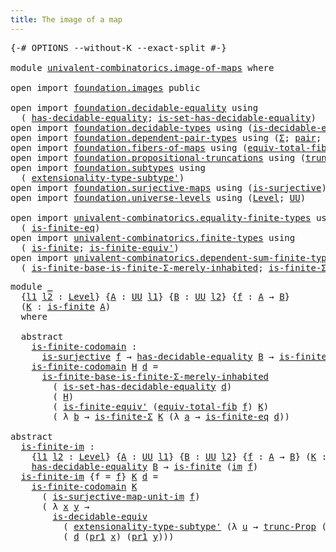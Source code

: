 ```yaml
---
title: The image of a map
---
```


<pre class="Agda"><a id="44" class="Symbol">{-#</a> <a id="48" class="Keyword">OPTIONS</a> <a id="56" class="Pragma">--without-K</a> <a id="68" class="Pragma">--exact-split</a> <a id="82" class="Symbol">#-}</a>

<a id="87" class="Keyword">module</a> <a id="94" href="univalent-combinatorics.image-of-maps.html" class="Module">univalent-combinatorics.image-of-maps</a> <a id="132" class="Keyword">where</a>

<a id="139" class="Keyword">open</a> <a id="144" class="Keyword">import</a> <a id="151" href="foundation.images.html" class="Module">foundation.images</a> <a id="169" class="Keyword">public</a>

<a id="177" class="Keyword">open</a> <a id="182" class="Keyword">import</a> <a id="189" href="foundation.decidable-equality.html" class="Module">foundation.decidable-equality</a> <a id="219" class="Keyword">using</a>
  <a id="227" class="Symbol">(</a> <a id="229" href="foundation.decidable-equality.html#1796" class="Function">has-decidable-equality</a><a id="251" class="Symbol">;</a> <a id="253" href="foundation.decidable-equality.html#6964" class="Function">is-set-has-decidable-equality</a><a id="282" class="Symbol">)</a>
<a id="284" class="Keyword">open</a> <a id="289" class="Keyword">import</a> <a id="296" href="foundation.decidable-types.html" class="Module">foundation.decidable-types</a> <a id="323" class="Keyword">using</a> <a id="329" class="Symbol">(</a><a id="330" href="foundation.decidable-types.html#5692" class="Function">is-decidable-equiv</a><a id="348" class="Symbol">)</a>
<a id="350" class="Keyword">open</a> <a id="355" class="Keyword">import</a> <a id="362" href="foundation.dependent-pair-types.html" class="Module">foundation.dependent-pair-types</a> <a id="394" class="Keyword">using</a> <a id="400" class="Symbol">(</a><a id="401" href="foundation-core.dependent-pair-types.html#515" class="Record">Σ</a><a id="402" class="Symbol">;</a> <a id="404" href="foundation-core.dependent-pair-types.html#588" class="InductiveConstructor">pair</a><a id="408" class="Symbol">;</a> <a id="410" href="foundation-core.dependent-pair-types.html#605" class="Field">pr1</a><a id="413" class="Symbol">;</a> <a id="415" href="foundation-core.dependent-pair-types.html#617" class="Field">pr2</a><a id="418" class="Symbol">)</a>
<a id="420" class="Keyword">open</a> <a id="425" class="Keyword">import</a> <a id="432" href="foundation.fibers-of-maps.html" class="Module">foundation.fibers-of-maps</a> <a id="458" class="Keyword">using</a> <a id="464" class="Symbol">(</a><a id="465" href="foundation-core.fibers-of-maps.html#8092" class="Function">equiv-total-fib</a><a id="480" class="Symbol">;</a> <a id="482" href="foundation-core.fibers-of-maps.html#994" class="Function">fib</a><a id="485" class="Symbol">)</a>
<a id="487" class="Keyword">open</a> <a id="492" class="Keyword">import</a> <a id="499" href="foundation.propositional-truncations.html" class="Module">foundation.propositional-truncations</a> <a id="536" class="Keyword">using</a> <a id="542" class="Symbol">(</a><a id="543" href="foundation.propositional-truncations.html#2707" class="Function">trunc-Prop</a><a id="553" class="Symbol">)</a>
<a id="555" class="Keyword">open</a> <a id="560" class="Keyword">import</a> <a id="567" href="foundation.subtypes.html" class="Module">foundation.subtypes</a> <a id="587" class="Keyword">using</a>
  <a id="595" class="Symbol">(</a> <a id="597" href="foundation-core.subtypes.html#3264" class="Function">extensionality-type-subtype&#39;</a><a id="625" class="Symbol">)</a>
<a id="627" class="Keyword">open</a> <a id="632" class="Keyword">import</a> <a id="639" href="foundation.surjective-maps.html" class="Module">foundation.surjective-maps</a> <a id="666" class="Keyword">using</a> <a id="672" class="Symbol">(</a><a id="673" href="foundation.surjective-maps.html#3047" class="Function">is-surjective</a><a id="686" class="Symbol">)</a>
<a id="688" class="Keyword">open</a> <a id="693" class="Keyword">import</a> <a id="700" href="foundation.universe-levels.html" class="Module">foundation.universe-levels</a> <a id="727" class="Keyword">using</a> <a id="733" class="Symbol">(</a><a id="734" href="Agda.Primitive.html#597" class="Postulate">Level</a><a id="739" class="Symbol">;</a> <a id="741" href="foundation-core.universe-levels.html#235" class="Primitive">UU</a><a id="743" class="Symbol">)</a>

<a id="746" class="Keyword">open</a> <a id="751" class="Keyword">import</a> <a id="758" href="univalent-combinatorics.equality-finite-types.html" class="Module">univalent-combinatorics.equality-finite-types</a> <a id="804" class="Keyword">using</a>
  <a id="812" class="Symbol">(</a> <a id="814" href="univalent-combinatorics.equality-finite-types.html#2553" class="Function">is-finite-eq</a><a id="826" class="Symbol">)</a>
<a id="828" class="Keyword">open</a> <a id="833" class="Keyword">import</a> <a id="840" href="univalent-combinatorics.finite-types.html" class="Module">univalent-combinatorics.finite-types</a> <a id="877" class="Keyword">using</a>
  <a id="885" class="Symbol">(</a> <a id="887" href="univalent-combinatorics.finite-types.html#4139" class="Function">is-finite</a><a id="896" class="Symbol">;</a> <a id="898" href="univalent-combinatorics.finite-types.html#6576" class="Function">is-finite-equiv&#39;</a><a id="914" class="Symbol">)</a>
<a id="916" class="Keyword">open</a> <a id="921" class="Keyword">import</a> <a id="928" href="univalent-combinatorics.dependent-sum-finite-types.html" class="Module">univalent-combinatorics.dependent-sum-finite-types</a> <a id="979" class="Keyword">using</a>
  <a id="987" class="Symbol">(</a> <a id="989" href="univalent-combinatorics.dependent-sum-finite-types.html#5118" class="Function">is-finite-base-is-finite-Σ-merely-inhabited</a><a id="1032" class="Symbol">;</a> <a id="1034" href="univalent-combinatorics.dependent-sum-finite-types.html#2490" class="Function">is-finite-Σ</a><a id="1045" class="Symbol">)</a>
</pre>
<pre class="Agda"><a id="1060" class="Keyword">module</a> <a id="1067" href="univalent-combinatorics.image-of-maps.html#1067" class="Module">_</a>
  <a id="1071" class="Symbol">{</a><a id="1072" href="univalent-combinatorics.image-of-maps.html#1072" class="Bound">l1</a> <a id="1075" href="univalent-combinatorics.image-of-maps.html#1075" class="Bound">l2</a> <a id="1078" class="Symbol">:</a> <a id="1080" href="Agda.Primitive.html#597" class="Postulate">Level</a><a id="1085" class="Symbol">}</a> <a id="1087" class="Symbol">{</a><a id="1088" href="univalent-combinatorics.image-of-maps.html#1088" class="Bound">A</a> <a id="1090" class="Symbol">:</a> <a id="1092" href="foundation-core.universe-levels.html#235" class="Primitive">UU</a> <a id="1095" href="univalent-combinatorics.image-of-maps.html#1072" class="Bound">l1</a><a id="1097" class="Symbol">}</a> <a id="1099" class="Symbol">{</a><a id="1100" href="univalent-combinatorics.image-of-maps.html#1100" class="Bound">B</a> <a id="1102" class="Symbol">:</a> <a id="1104" href="foundation-core.universe-levels.html#235" class="Primitive">UU</a> <a id="1107" href="univalent-combinatorics.image-of-maps.html#1075" class="Bound">l2</a><a id="1109" class="Symbol">}</a> <a id="1111" class="Symbol">{</a><a id="1112" href="univalent-combinatorics.image-of-maps.html#1112" class="Bound">f</a> <a id="1114" class="Symbol">:</a> <a id="1116" href="univalent-combinatorics.image-of-maps.html#1088" class="Bound">A</a> <a id="1118" class="Symbol">→</a> <a id="1120" href="univalent-combinatorics.image-of-maps.html#1100" class="Bound">B</a><a id="1121" class="Symbol">}</a>
  <a id="1125" class="Symbol">(</a><a id="1126" href="univalent-combinatorics.image-of-maps.html#1126" class="Bound">K</a> <a id="1128" class="Symbol">:</a> <a id="1130" href="univalent-combinatorics.finite-types.html#4139" class="Function">is-finite</a> <a id="1140" href="univalent-combinatorics.image-of-maps.html#1088" class="Bound">A</a><a id="1141" class="Symbol">)</a>
  <a id="1145" class="Keyword">where</a>

  <a id="1154" class="Keyword">abstract</a>
    <a id="1167" href="univalent-combinatorics.image-of-maps.html#1167" class="Function">is-finite-codomain</a> <a id="1186" class="Symbol">:</a>
      <a id="1194" href="foundation.surjective-maps.html#3047" class="Function">is-surjective</a> <a id="1208" href="univalent-combinatorics.image-of-maps.html#1112" class="Bound">f</a> <a id="1210" class="Symbol">→</a> <a id="1212" href="foundation.decidable-equality.html#1796" class="Function">has-decidable-equality</a> <a id="1235" href="univalent-combinatorics.image-of-maps.html#1100" class="Bound">B</a> <a id="1237" class="Symbol">→</a> <a id="1239" href="univalent-combinatorics.finite-types.html#4139" class="Function">is-finite</a> <a id="1249" href="univalent-combinatorics.image-of-maps.html#1100" class="Bound">B</a>
    <a id="1255" href="univalent-combinatorics.image-of-maps.html#1167" class="Function">is-finite-codomain</a> <a id="1274" href="univalent-combinatorics.image-of-maps.html#1274" class="Bound">H</a> <a id="1276" href="univalent-combinatorics.image-of-maps.html#1276" class="Bound">d</a> <a id="1278" class="Symbol">=</a>
      <a id="1286" href="univalent-combinatorics.dependent-sum-finite-types.html#5118" class="Function">is-finite-base-is-finite-Σ-merely-inhabited</a>
        <a id="1338" class="Symbol">(</a> <a id="1340" href="foundation.decidable-equality.html#6964" class="Function">is-set-has-decidable-equality</a> <a id="1370" href="univalent-combinatorics.image-of-maps.html#1276" class="Bound">d</a><a id="1371" class="Symbol">)</a>
        <a id="1381" class="Symbol">(</a> <a id="1383" href="univalent-combinatorics.image-of-maps.html#1274" class="Bound">H</a><a id="1384" class="Symbol">)</a>
        <a id="1394" class="Symbol">(</a> <a id="1396" href="univalent-combinatorics.finite-types.html#6576" class="Function">is-finite-equiv&#39;</a> <a id="1413" class="Symbol">(</a><a id="1414" href="foundation-core.fibers-of-maps.html#8092" class="Function">equiv-total-fib</a> <a id="1430" href="univalent-combinatorics.image-of-maps.html#1112" class="Bound">f</a><a id="1431" class="Symbol">)</a> <a id="1433" href="univalent-combinatorics.image-of-maps.html#1126" class="Bound">K</a><a id="1434" class="Symbol">)</a>
        <a id="1444" class="Symbol">(</a> <a id="1446" class="Symbol">λ</a> <a id="1448" href="univalent-combinatorics.image-of-maps.html#1448" class="Bound">b</a> <a id="1450" class="Symbol">→</a> <a id="1452" href="univalent-combinatorics.dependent-sum-finite-types.html#2490" class="Function">is-finite-Σ</a> <a id="1464" href="univalent-combinatorics.image-of-maps.html#1126" class="Bound">K</a> <a id="1466" class="Symbol">(λ</a> <a id="1469" href="univalent-combinatorics.image-of-maps.html#1469" class="Bound">a</a> <a id="1471" class="Symbol">→</a> <a id="1473" href="univalent-combinatorics.equality-finite-types.html#2553" class="Function">is-finite-eq</a> <a id="1486" href="univalent-combinatorics.image-of-maps.html#1276" class="Bound">d</a><a id="1487" class="Symbol">))</a>

<a id="1491" class="Keyword">abstract</a>
  <a id="is-finite-im"></a><a id="1502" href="univalent-combinatorics.image-of-maps.html#1502" class="Function">is-finite-im</a> <a id="1515" class="Symbol">:</a>
    <a id="1521" class="Symbol">{</a><a id="1522" href="univalent-combinatorics.image-of-maps.html#1522" class="Bound">l1</a> <a id="1525" href="univalent-combinatorics.image-of-maps.html#1525" class="Bound">l2</a> <a id="1528" class="Symbol">:</a> <a id="1530" href="Agda.Primitive.html#597" class="Postulate">Level</a><a id="1535" class="Symbol">}</a> <a id="1537" class="Symbol">{</a><a id="1538" href="univalent-combinatorics.image-of-maps.html#1538" class="Bound">A</a> <a id="1540" class="Symbol">:</a> <a id="1542" href="foundation-core.universe-levels.html#235" class="Primitive">UU</a> <a id="1545" href="univalent-combinatorics.image-of-maps.html#1522" class="Bound">l1</a><a id="1547" class="Symbol">}</a> <a id="1549" class="Symbol">{</a><a id="1550" href="univalent-combinatorics.image-of-maps.html#1550" class="Bound">B</a> <a id="1552" class="Symbol">:</a> <a id="1554" href="foundation-core.universe-levels.html#235" class="Primitive">UU</a> <a id="1557" href="univalent-combinatorics.image-of-maps.html#1525" class="Bound">l2</a><a id="1559" class="Symbol">}</a> <a id="1561" class="Symbol">{</a><a id="1562" href="univalent-combinatorics.image-of-maps.html#1562" class="Bound">f</a> <a id="1564" class="Symbol">:</a> <a id="1566" href="univalent-combinatorics.image-of-maps.html#1538" class="Bound">A</a> <a id="1568" class="Symbol">→</a> <a id="1570" href="univalent-combinatorics.image-of-maps.html#1550" class="Bound">B</a><a id="1571" class="Symbol">}</a> <a id="1573" class="Symbol">(</a><a id="1574" href="univalent-combinatorics.image-of-maps.html#1574" class="Bound">K</a> <a id="1576" class="Symbol">:</a> <a id="1578" href="univalent-combinatorics.finite-types.html#4139" class="Function">is-finite</a> <a id="1588" href="univalent-combinatorics.image-of-maps.html#1538" class="Bound">A</a><a id="1589" class="Symbol">)</a> <a id="1591" class="Symbol">→</a>
    <a id="1597" href="foundation.decidable-equality.html#1796" class="Function">has-decidable-equality</a> <a id="1620" href="univalent-combinatorics.image-of-maps.html#1550" class="Bound">B</a> <a id="1622" class="Symbol">→</a> <a id="1624" href="univalent-combinatorics.finite-types.html#4139" class="Function">is-finite</a> <a id="1634" class="Symbol">(</a><a id="1635" href="foundation.images.html#2169" class="Function">im</a> <a id="1638" href="univalent-combinatorics.image-of-maps.html#1562" class="Bound">f</a><a id="1639" class="Symbol">)</a>
  <a id="1643" href="univalent-combinatorics.image-of-maps.html#1502" class="Function">is-finite-im</a> <a id="1656" class="Symbol">{</a><a id="1657" class="Argument">f</a> <a id="1659" class="Symbol">=</a> <a id="1661" href="univalent-combinatorics.image-of-maps.html#1661" class="Bound">f</a><a id="1662" class="Symbol">}</a> <a id="1664" href="univalent-combinatorics.image-of-maps.html#1664" class="Bound">K</a> <a id="1666" href="univalent-combinatorics.image-of-maps.html#1666" class="Bound">d</a> <a id="1668" class="Symbol">=</a>
    <a id="1674" href="univalent-combinatorics.image-of-maps.html#1167" class="Function">is-finite-codomain</a> <a id="1693" href="univalent-combinatorics.image-of-maps.html#1664" class="Bound">K</a>
      <a id="1701" class="Symbol">(</a> <a id="1703" href="foundation.images.html#4370" class="Function">is-surjective-map-unit-im</a> <a id="1729" href="univalent-combinatorics.image-of-maps.html#1661" class="Bound">f</a><a id="1730" class="Symbol">)</a>
      <a id="1738" class="Symbol">(</a> <a id="1740" class="Symbol">λ</a> <a id="1742" href="univalent-combinatorics.image-of-maps.html#1742" class="Bound">x</a> <a id="1744" href="univalent-combinatorics.image-of-maps.html#1744" class="Bound">y</a> <a id="1746" class="Symbol">→</a>
        <a id="1756" href="foundation.decidable-types.html#5692" class="Function">is-decidable-equiv</a>
          <a id="1785" class="Symbol">(</a> <a id="1787" href="foundation-core.subtypes.html#3264" class="Function">extensionality-type-subtype&#39;</a> <a id="1816" class="Symbol">(λ</a> <a id="1819" href="univalent-combinatorics.image-of-maps.html#1819" class="Bound">u</a> <a id="1821" class="Symbol">→</a> <a id="1823" href="foundation.propositional-truncations.html#2707" class="Function">trunc-Prop</a> <a id="1834" class="Symbol">(</a><a id="1835" href="foundation-core.fibers-of-maps.html#994" class="Function">fib</a> <a id="1839" href="univalent-combinatorics.image-of-maps.html#1661" class="Bound">f</a> <a id="1841" href="univalent-combinatorics.image-of-maps.html#1819" class="Bound">u</a><a id="1842" class="Symbol">))</a> <a id="1845" href="univalent-combinatorics.image-of-maps.html#1742" class="Bound">x</a> <a id="1847" href="univalent-combinatorics.image-of-maps.html#1744" class="Bound">y</a><a id="1848" class="Symbol">)</a>
          <a id="1860" class="Symbol">(</a> <a id="1862" href="univalent-combinatorics.image-of-maps.html#1666" class="Bound">d</a> <a id="1864" class="Symbol">(</a><a id="1865" href="foundation-core.dependent-pair-types.html#605" class="Field">pr1</a> <a id="1869" href="univalent-combinatorics.image-of-maps.html#1742" class="Bound">x</a><a id="1870" class="Symbol">)</a> <a id="1872" class="Symbol">(</a><a id="1873" href="foundation-core.dependent-pair-types.html#605" class="Field">pr1</a> <a id="1877" href="univalent-combinatorics.image-of-maps.html#1744" class="Bound">y</a><a id="1878" class="Symbol">)))</a>
</pre>